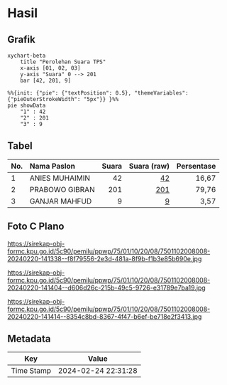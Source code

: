 # Hasil

## Grafik

```mermaid
xychart-beta
    title "Perolehan Suara TPS"
    x-axis [01, 02, 03]
    y-axis "Suara" 0 --> 201
    bar [42, 201, 9]
```

```mermaid
%%{init: {"pie": {"textPosition": 0.5}, "themeVariables": {"pieOuterStrokeWidth": "5px"}} }%%
pie showData
    "1" : 42
    "2" : 201
    "3" : 9
```

## Tabel

| No. | Nama Paslon    | Suara | Suara (raw) | Persentase |
|:--- |:-------------- | -----:| -----------:| ----------:|
| 1   | ANIES MUHAIMIN | 42    | [42][p-1]   | 16,67      |
| 2   | PRABOWO GIBRAN | 201   | [201][p-2]  | 79,76      |
| 3   | GANJAR MAHFUD  | 9     | [9][p-3]    | 3,57       |


[p-1]: https://github.com/gigit-pemilu/pemilu-2024-75-gorontalo/blob/main/pilpres/hitung-suara/sub/75-gorontalo/sub/01-gorontalo/sub/10-telaga-biru/sub/2008-pentadio-timur/sub/008-tps/sub/paslon-1.txt
[p-2]: https://github.com/gigit-pemilu/pemilu-2024-75-gorontalo/blob/main/pilpres/hitung-suara/sub/75-gorontalo/sub/01-gorontalo/sub/10-telaga-biru/sub/2008-pentadio-timur/sub/008-tps/sub/paslon-2.txt
[p-3]: https://github.com/gigit-pemilu/pemilu-2024-75-gorontalo/blob/main/pilpres/hitung-suara/sub/75-gorontalo/sub/01-gorontalo/sub/10-telaga-biru/sub/2008-pentadio-timur/sub/008-tps/sub/paslon-3.txt

## Foto C Plano

https://sirekap-obj-formc.kpu.go.id/5c90/pemilu/ppwp/75/01/10/20/08/7501102008008-20240220-141338--f8f79556-2e3d-481a-8f9b-f1b3e85b690e.jpg

https://sirekap-obj-formc.kpu.go.id/5c90/pemilu/ppwp/75/01/10/20/08/7501102008008-20240220-141404--d606d26c-215b-49c5-9726-e31789e7ba19.jpg

https://sirekap-obj-formc.kpu.go.id/5c90/pemilu/ppwp/75/01/10/20/08/7501102008008-20240220-141414--8354c8bd-8367-4f47-b6ef-be718e2f3413.jpg


## Metadata

| Key        | Value               |
| ---------- | ------------------- |
| Time Stamp | 2024-02-24 22:31:28 |



